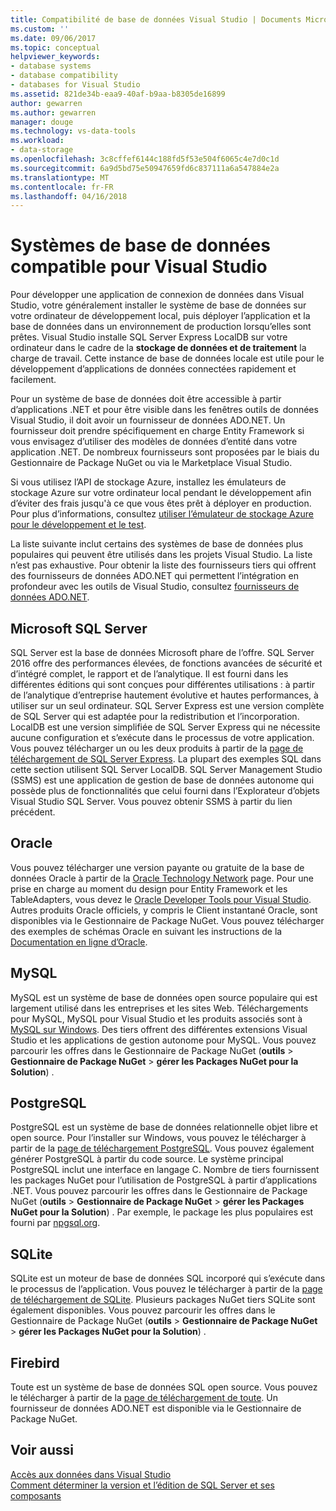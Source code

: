 ```yaml
---
title: Compatibilité de base de données Visual Studio | Documents Microsoft
ms.custom: ''
ms.date: 09/06/2017
ms.topic: conceptual
helpviewer_keywords:
- database systems
- database compatibility
- databases for Visual Studio
ms.assetid: 821de34b-eaa9-40af-b9aa-b8305de16899
author: gewarren
ms.author: gewarren
manager: douge
ms.technology: vs-data-tools
ms.workload:
- data-storage
ms.openlocfilehash: 3c8cffef6144c188fd5f53e504f6065c4e7d0c1d
ms.sourcegitcommit: 6a9d5bd75e50947659fd6c837111a6a547884e2a
ms.translationtype: MT
ms.contentlocale: fr-FR
ms.lasthandoff: 04/16/2018
---
```

# <a name="compatible-database-systems-for-visual-studio"></a>Systèmes de base de données compatible pour Visual Studio

Pour développer une application de connexion de données dans Visual Studio, votre généralement installer le système de base de données sur votre ordinateur de développement local, puis déployer l’application et la base de données dans un environnement de production lorsqu’elles sont prêtes. Visual Studio installe SQL Server Express LocalDB sur votre ordinateur dans le cadre de la **stockage de données et de traitement** la charge de travail. Cette instance de base de données locale est utile pour le développement d’applications de données connectées rapidement et facilement.

Pour un système de base de données doit être accessible à partir d’applications .NET et pour être visible dans les fenêtres outils de données Visual Studio, il doit avoir un fournisseur de données ADO.NET. Un fournisseur doit prendre spécifiquement en charge Entity Framework si vous envisagez d’utiliser des modèles de données d’entité dans votre application .NET. De nombreux fournisseurs sont proposées par le biais du Gestionnaire de Package NuGet ou via le Marketplace Visual Studio.

Si vous utilisez l’API de stockage Azure, installez les émulateurs de stockage Azure sur votre ordinateur local pendant le développement afin d’éviter des frais jusqu'à ce que vous êtes prêt à déployer en production. Pour plus d’informations, consultez [utiliser l’émulateur de stockage Azure pour le développement et le test](/azure/storage/common/storage-use-emulator).

La liste suivante inclut certains des systèmes de base de données plus populaires qui peuvent être utilisés dans les projets Visual Studio. La liste n’est pas exhaustive. Pour obtenir la liste des fournisseurs tiers qui offrent des fournisseurs de données ADO.NET qui permettent l’intégration en profondeur avec les outils de Visual Studio, consultez [fournisseurs de données ADO.NET](/dotnet/framework/data/adonet/data-providers).

## <a name="microsoft-sql-server"></a>Microsoft SQL Server

SQL Server est la base de données Microsoft phare de l’offre. SQL Server 2016 offre des performances élevées, de fonctions avancées de sécurité et d’intégré complet, le rapport et de l’analytique. Il est fourni dans les différentes éditions qui sont conçues pour différentes utilisations : à partir de l’analytique d’entreprise hautement évolutive et hautes performances, à utiliser sur un seul ordinateur. SQL Server Express est une version complète de SQL Server qui est adaptée pour la redistribution et l’incorporation.  LocalDB est une version simplifiée de SQL Server Express qui ne nécessite aucune configuration et s’exécute dans le processus de votre application. Vous pouvez télécharger un ou les deux produits à partir de la [page de téléchargement de SQL Server Express](https://www.microsoft.com/sql-server/sql-server-editions-express). La plupart des exemples SQL dans cette section utilisent SQL Server LocalDB. SQL Server Management Studio (SSMS) est une application de gestion de base de données autonome qui possède plus de fonctionnalités que celui fourni dans l’Explorateur d’objets Visual Studio SQL Server. Vous pouvez obtenir SSMS à partir du lien précédent.

## <a name="oracle"></a>Oracle

Vous pouvez télécharger une version payante ou gratuite de la base de données Oracle à partir de la [Oracle Technology Network](http://www.oracle.com/technetwork/database/enterprise-edition/downloads/index-092322.html) page. Pour une prise en charge au moment du design pour Entity Framework et les TableAdapters, vous devez le [Oracle Developer Tools pour Visual Studio](http://www.oracle.com/technetwork/developer-tools/visual-studio/overview/index.html). Autres produits Oracle officiels, y compris le Client instantané Oracle, sont disponibles via le Gestionnaire de Package NuGet.  Vous pouvez télécharger des exemples de schémas Oracle en suivant les instructions de la [Documentation en ligne d’Oracle](http://docs.oracle.com/cd/E11882_01/server.112/e10831/toc.htm).

## <a name="mysql"></a>MySQL

MySQL est un système de base de données open source populaire qui est largement utilisé dans les entreprises et les sites Web. Téléchargements pour MySQL, MySQL pour Visual Studio et les produits associés sont à [MySQL sur Windows](http://www.mysql.com/why-mysql/windows/).  Des tiers offrent des différentes extensions Visual Studio et les applications de gestion autonome pour MySQL. Vous pouvez parcourir les offres dans le Gestionnaire de Package NuGet (**outils** > **Gestionnaire de Package NuGet** > **gérer les Packages NuGet pour la Solution**) .

## <a name="postgresql"></a>PostgreSQL

PostgreSQL est un système de base de données relationnelle objet libre et open source. Pour l’installer sur Windows, vous pouvez le télécharger à partir de la [page de téléchargement PostgreSQL](http://www.postgresql.org/download/windows/).  Vous pouvez également générer PostgreSQL à partir du code source.  Le système principal PostgreSQL inclut une interface en langage C. Nombre de tiers fournissent les packages NuGet pour l’utilisation de PostgreSQL à partir d’applications .NET.  Vous pouvez parcourir les offres dans le Gestionnaire de Package NuGet (**outils** > **Gestionnaire de Package NuGet** > **gérer les Packages NuGet pour la Solution**) . Par exemple, le package les plus populaires est fourni par [npgsql.org](http://www.npgsql.org).

## <a name="sqlite"></a>SQLite

SQLite est un moteur de base de données SQL incorporé qui s’exécute dans le processus de l’application. Vous pouvez le télécharger à partir de la [page de téléchargement de SQLite](http://www.sqlite.org/download.html). Plusieurs packages NuGet tiers SQLite sont également disponibles. Vous pouvez parcourir les offres dans le Gestionnaire de Package NuGet (**outils** > **Gestionnaire de Package NuGet** > **gérer les Packages NuGet pour la Solution**) .

## <a name="firebird"></a>Firebird

Toute est un système de base de données SQL open source. Vous pouvez le télécharger à partir de la [page de téléchargement de toute](http://firebirdsql.org/en/downloads/). Un fournisseur de données ADO.NET est disponible via le Gestionnaire de Package NuGet.

## <a name="see-also"></a>Voir aussi

[Accès aux données dans Visual Studio](../data-tools/accessing-data-in-visual-studio.md)  
[Comment déterminer la version et l’édition de SQL Server et ses composants](http://support.microsoft.com/kb/321185)